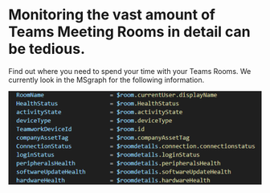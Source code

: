 # Monitoring the vast amount of Teams Meeting Rooms in detail can be tedious.

Find out where you need to spend your time with your Teams Rooms.
We currently look in the MSgraph for the following information.

![alt text](image.png)